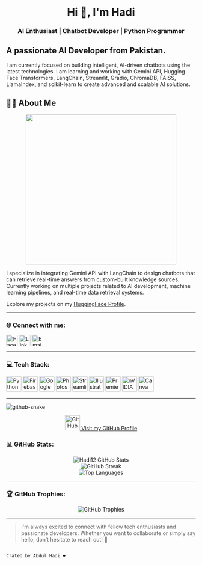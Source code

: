 <h1 align="center">Hi 👋, I'm Hadi</h1>
<h3 align="center">AI Enthusiast | Chatbot Developer | Python Programmer</h3>

**A passionate AI Developer from Pakistan.**
---------------------------------------------------------------------------------------------------
I am currently focused on building intelligent, AI-driven chatbots using the latest technologies. I am learning and working with Gemini API, Hugging Face Transformers, LangChain, Streamlit, Gradio, ChromaDB, FAISS, LlamaIndex, and scikit-learn to create advanced and scalable AI solutions.
## 👨‍💻 About Me

<p align="center">
  <img src="https://media.giphy.com/media/f3iwJFOVOwuy7K6FFw/giphy.gif" width="400px" />
</p>





I specialize in integrating Gemini API with LangChain to design chatbots that can retrieve real-time answers from custom-built knowledge sources.  
Currently working on multiple projects related to AI development, machine learning pipelines, and real-time data retrieval systems.

Explore my projects on my [HuggingFace Profile](https://huggingface.co/Hadi12). 

---


### 🌐 Connect with me:
<p align="left">
<a href="https://www.facebook.com/" target="blank"><img align="center" src="https://img.icons8.com/fluency/48/facebook-new.png" alt="Facebook" height="30" width="30" /></a>
<a href="https://www.linkedin.com/" target="blank"><img align="center" src="https://img.icons8.com/fluency/48/linkedin.png" alt="LinkedIn" height="30" width="30" /></a>
<a href="mailto:muhammadnh216@gmail.com" target="blank"><img align="center" src="https://img.icons8.com/fluency/48/gmail-new.png" alt="Email" height="30" width="30" /></a>
</p>

---

### 💻 Tech Stack:
<p align="left">
<img src="https://img.icons8.com/color/48/python.png" alt="Python" width="40" height="40"/> 
<img src="https://img.icons8.com/color/48/firebase.png" alt="Firebase" width="40" height="40"/>
<img src="https://img.icons8.com/color/48/google-cloud.png" alt="Google Cloud" width="40" height="40"/>
<img src="https://img.icons8.com/color/48/adobe-photoshop.png" alt="Photoshop" width="40" height="40"/>
<img src="https://img.icons8.com/color/48/streamlit.png" alt="Streamlit" width="40" height="40"/>
<img src="https://img.icons8.com/color/48/adobe-illustrator.png" alt="Illustrator" width="40" height="40"/>
<img src="https://img.icons8.com/color/48/adobe-premiere-pro.png" alt="Premiere Pro" width="40" height="40"/>
<img src="https://img.icons8.com/color/48/nvidia.png" alt="nVIDIA" width="40" height="40"/>
<img src="https://img.icons8.com/color/48/canva.png" alt="Canva" width="40" height="40"/>
</p>


---
<picture>
  <source media="(prefers-color-scheme: dark)" srcset="https://raw.githubusercontent.com/tobiasmeyhoefer/tobiasmeyhoefer/output/github-snake-dark.svg" />
  <source media="(prefers-color-scheme: light)" srcset="https://raw.githubusercontent.com/tobiasmeyhoefer/tobiasmeyhoefer/output/github-snake.svg" />
  <img alt="github-snake" src="https://raw.githubusercontent.com/tobiasmeyhoefer/tobiasmeyhoefer/output/github-snake.svg" />
</picture>

<p align="center">
  <a href="https://github.com/AI-Hadi" target="_blank">
    <img src="https://img.icons8.com/fluency/48/github.png" alt="GitHub Profile" height="40" width="40" />
    Visit my GitHub Profile
  </a>
</p>


### 📊 GitHub Stats:
<p align="center">
<img src="https://github-readme-stats.vercel.app/api?username=Hadi12&show_icons=true&locale=en&theme=radical" alt="Hadi12 GitHub Stats" />
<br>
<img src="https://github-readme-streak-stats.herokuapp.com/?user=Hadi12&theme=radical" alt="GitHub Streak" />
<br>
<img src="https://github-readme-stats.vercel.app/api/top-langs?username=Hadi12&show_icons=true&locale=en&layout=compact&theme=radical" alt="Top Languages" />
</p>

---

### 🏆 GitHub Trophies:
<p align="center">
<img src="https://github-profile-trophy.vercel.app/?username=Hadi12&theme=radical" alt="GitHub Trophies" />
</p>

---

> I'm always excited to connect with fellow tech enthusiasts and passionate developers.
Whether you want to collaborate or simply say hello, don’t hesitate to reach out! 🚀

                                                                                                        Crated by Abdul Hadi ❤️


